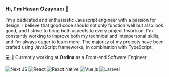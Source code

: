 ### Hi, I'm Hasan Özaynacı 👋

I'm a dedicated and enthusiastic Javascript engineer with a passion for design. I believe that good code should not only function well but also look good, and I strive to bring both aspects to every project I work on. I'm constantly working to improve both my technical and interpersonal skills, and I'm always eager to learn more. The majority of my projects have been crafted using JavaScript frameworks, in combination with TypeScript.

💻 🚀 Currently working at **Ordina** as a Front-end Software Engineer

![Next JS](https://img.shields.io/badge/Next-black?style=for-the-badge&logo=next.js&logoColor=white)
![React](https://img.shields.io/badge/react-%2320232a.svg?style=for-the-badge&logo=react&logoColor=%2361DAFB)
![React Native](https://img.shields.io/badge/react_native-%2320232a.svg?style=for-the-badge&logo=react&logoColor=%2361DAFB)
![Vue.js](https://img.shields.io/badge/vuejs-%2335495e.svg?style=for-the-badge&logo=vuedotjs&logoColor=%234FC08D)
![Laravel](https://img.shields.io/badge/laravel-%23FF2D20.svg?style=for-the-badge&logo=laravel&logoColor=white)
